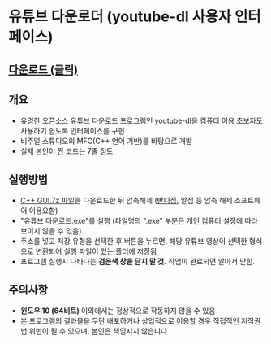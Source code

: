 # 유튜브 다운로더 (youtube-dl 사용자 인터페이스) 

<a href="https://github.com/esctabcapslock/youtube-dl_UI/raw/master/C%2B%2B%20GUI.7z"><h2>다운로드 (클릭)</h2></a>


## 개요
- 유명한 오픈소스 유튜브 다운로드 프로그램인 youtube-dl을 컴퓨터 이용 초보자도 사용하기 쉽도록 인터페이스를 구현
- 비주얼 스튜디오의 MFC(C++ 언어 기반)를 바탕으로 개발
- 실재 본인이 짠 코드는 7줄 정도

## 실행방법
- <a href="https://github.com/esctabcapslock/youtube-dl_UI/raw/master/C%2B%2B%20GUI.7z">C++ GUI.7z 파일</a>을 다운로드한 뒤 압축해제 (<a href="https://www.bandisoft.com/">반디집</a>, 알집 등 압축 해제 소프트웨어 이용요함) 
- "유튜브 다운로드.exe"를 실행 (파일명의 ".exe" 부분은 개인 컴퓨터 설정에 따라 보이지 않을 수 있음)
- 주소를 넣고 저장 유형을 선택한 후 버튼을 누르면, 해당 유튜브 영상이 선택한 형식으로 변환되어 실행 파일이 있는 폴더에 저장됨
- 프로그램 실행시 나타나는 <b>검은색 창을 닫지 말 것.</b> 작업이 완료되면 알아서 닫힘.

## 주의사항
- <b>윈도우 10 (64비트)</b> 이외에서는 정상적으로 작동하지 않을 수 있음
- 본 프로그램의 결과물을 무단 배포하거나 상업적으로 이용할 경우 직접적인 저작권법 위반이 될 수 있으며, 본인은 책임지지 않습니다

